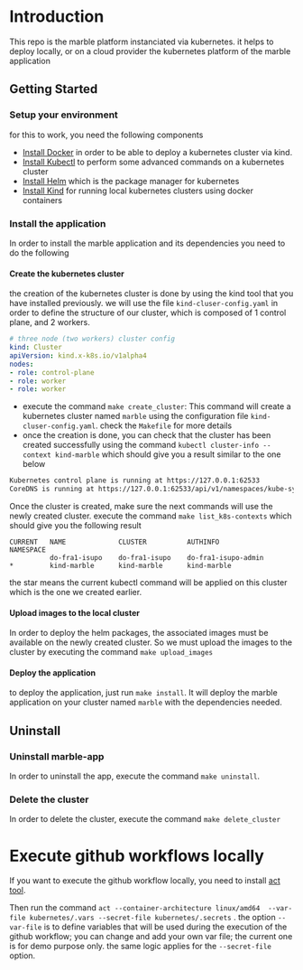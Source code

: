 # Introduction

This repo is the marble platform instanciated via kubernetes. it helps to deploy locally, or on a cloud provider the kubernetes platform of the marble application

## Getting Started

### Setup your environment

for this to work, you need the following components

- [Install Docker](https://docs.docker.com/engine/install/)  in order to be able to deploy a kubernetes cluster via kind.
- [Install Kubectl](https://kubernetes.io/docs/tasks/tools/) to perform some advanced commands on a kubernetes cluster
- [Install Helm](https://helm.sh/docs/intro/install/) which is the package manager for kubernetes
- [Install Kind](https://kind.sigs.k8s.io/docs/user/quick-start/#installation) for running local kubernetes clusters using docker containers


### Install the application

In order to install the marble application and its dependencies you need to do the following

#### Create the kubernetes cluster

the creation of the kubernetes cluster is done by using the kind tool that you have installed previously. we will use the file `kind-cluser-config.yaml` in order to define the structure of our cluster, which is composed of 1 control plane, and 2 workers.
````yaml
# three node (two workers) cluster config
kind: Cluster
apiVersion: kind.x-k8s.io/v1alpha4
nodes:
- role: control-plane
- role: worker
- role: worker
````
- execute the command `make create_cluster`:
This command will  create a kubernetes cluster named `marble` using the configuration file `kind-cluser-config.yaml`. check the `Makefile` for more details
- once the creation is done, you can check that the cluster has been created successfully using the command `kubectl cluster-info --context kind-marble`
which should give you a result similar to the one below

````sh
Kubernetes control plane is running at https://127.0.0.1:62533
CoreDNS is running at https://127.0.0.1:62533/api/v1/namespaces/kube-system/services/kube-dns:dns/proxy
````
Once the cluster is created, make sure the next commands will use the newly created cluster. execute the command `make list_k8s-contexts` which should give you the following result
````
CURRENT   NAME             CLUSTER          AUTHINFO               NAMESPACE
          do-fra1-isupo    do-fra1-isupo    do-fra1-isupo-admin
*         kind-marble      kind-marble      kind-marble
````
the star means the current kubectl command will be applied on this cluster which is the one we created earlier.

#### Upload images to the local cluster

In order to deploy the helm packages, the associated images must be available on the newly created cluster. So we must upload the images to the cluster by executing the command `make upload_images`


#### Deploy the application

to deploy the application, just run `make install`. It will deploy the marble application on your cluster named `marble` with the dependencies needed. 

## Uninstall

### Uninstall marble-app
In order to uninstall the app, execute the command `make uninstall`.

### Delete the cluster
In order to delete the cluster, execute the command `make delete_cluster`

# Execute github workflows locally

If you want to execute the github workflow locally, you need to install [act tool](https://nektosact.com/installation/index.html).

Then run the command `act --container-architecture linux/amd64  --var-file kubernetes/.vars --secret-file kubernetes/.secrets` . the option `--var-file` is to define variables that will be used during the execution of the github workflow; you can change and add your own var file; the current one is for demo purpose only. the same logic applies for the `--secret-file` option.